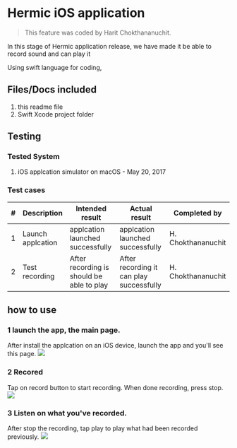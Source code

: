# Hermic iOS application

> This feature was coded by Harit Chokthananuchit.

In this stage of Hermic application release, we have made it be able to record sound and can play it

Using swift language for coding,

## Files/Docs included
1. this readme file
2. Swift Xcode project folder

## Testing
### Tested System
1. iOS applcation simulator on macOS - May 20, 2017
### Test cases
\# | Description | Intended result | Actual result | Completed by
-- | ----------- | --------------- | ------------- | ------------
1 | Launch applcation | applcation launched successfully | applcation launched successfully | H. Chokthananuchit
2 | Test recording | After recording is should be able to play | After recording it can play successfully | H. Chokthananuchit


## how to use
### 1 launch the app, the main page.
After install the applcation on an iOS device, launch the app and you'll see this page.
![](https://raw.githubusercontent.com/codustry/Hermic/master/iphoneApp/appImages/1.png)
### 2 Recored
Tap on record button to start recording. When done recording, press stop.
![](https://raw.githubusercontent.com/codustry/Hermic/master/iphoneApp/appImages/2.png)
### 3 Listen on what you've recorded.
After stop the recording, tap play to play what had been recorded previously.
![](https://raw.githubusercontent.com/codustry/Hermic/master/iphoneApp/appImages/3.png)
